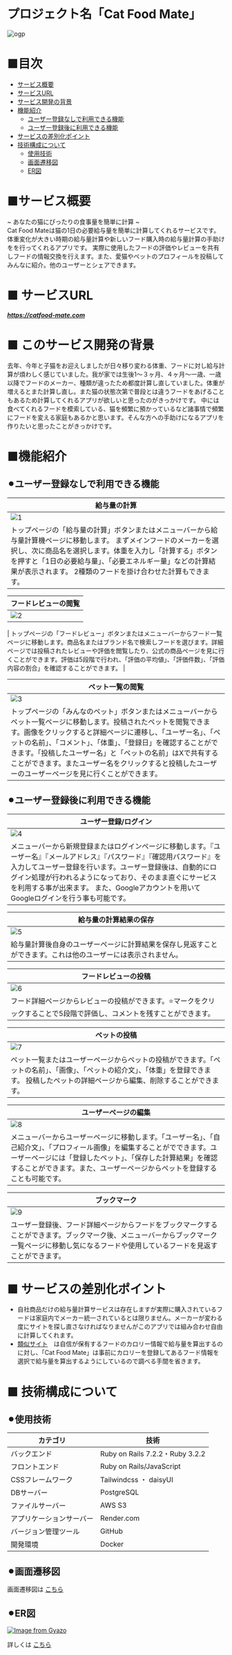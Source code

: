 # プロジェクト名「Cat Food Mate」
![ogp](https://github.com/user-attachments/assets/e6fcf627-2889-4b78-a3f4-a96dd162a5e7)

# ■目次
- [サービス概要](https://github.com/abusumi/cat-project?tab=readme-ov-file#%E3%82%B5%E3%83%BC%E3%83%93%E3%82%B9%E6%A6%82%E8%A6%81)
- [サービスURL](https://github.com/abusumi/cat-project/edit/main/README.md#%E3%82%B5%E3%83%BC%E3%83%93%E3%82%B9%E6%A6%82%E8%A6%81)
- [サービス開発の背景](https://github.com/abusumi/cat-project/edit/main/README.md#%E3%82%B5%E3%83%BC%E3%83%93%E3%82%B9%E6%A6%82%E8%A6%81)
- [機能紹介](https://github.com/abusumi/cat-project/edit/main/README.md#%E3%82%B5%E3%83%BC%E3%83%93%E3%82%B9%E6%A6%82%E8%A6%81)
  - [ユーザー登録なしで利用できる機能](https://github.com/abusumi/cat-project/edit/main/README.md#%E3%82%B5%E3%83%BC%E3%83%93%E3%82%B9%E6%A6%82%E8%A6%81)
  - [ユーザー登録後に利用できる機能](https://github.com/abusumi/cat-project/edit/main/README.md#%E3%82%B5%E3%83%BC%E3%83%93%E3%82%B9%E6%A6%82%E8%A6%81)
- [サービスの差別化ポイント](https://github.com/abusumi/cat-project/edit/main/README.md#%E3%82%B5%E3%83%BC%E3%83%93%E3%82%B9%E6%A6%82%E8%A6%81)
- [技術構成について](https://github.com/abusumi/cat-project/edit/main/README.md#%E3%82%B5%E3%83%BC%E3%83%93%E3%82%B9%E6%A6%82%E8%A6%81)
  - [使用技術](https://github.com/abusumi/cat-project/edit/main/README.md#%E3%82%B5%E3%83%BC%E3%83%93%E3%82%B9%E6%A6%82%E8%A6%81)
  - [画面遷移図](https://github.com/abusumi/cat-project/edit/main/README.md#%E3%82%B5%E3%83%BC%E3%83%93%E3%82%B9%E6%A6%82%E8%A6%81)
  - [ER図](https://github.com/abusumi/cat-project/edit/main/README.md#%E3%82%B5%E3%83%BC%E3%83%93%E3%82%B9%E6%A6%82%E8%A6%81)

# ■サービス概要
~ あなたの猫にぴったりの食事量を簡単に計算 ~  
Cat Food Mateは猫の1日の必要給与量を簡単に計算してくれるサービスです。
体重変化が大きい時期の給与量計算や新しいフード購入時の給与量計算の手助けをを行ってくれるアプリです。
実際に使用したフードの評価やレビューを共有しフードの情報交換を行えます。また、愛猫やペットのプロフィールを投稿してみんなに紹介。他のユーザーとシェアできます。

# ■ サービスURL
***https://catfood-mate.com***

# ■ このサービス開発の背景
去年、今年と子猫をお迎えしましたが日々移り変わる体重、フードに対し給与計算が煩わしく感じていました。我が家では生後1〜３ヶ月、４ヶ月〜一歳、一歳以降でフードのメーカー、種類が違ったため都度計算し直していました。体重が増えるとまた計算し直し。また猫の状態次第で普段とは違うフードをあげることもあるため計算してくれるアプリが欲しいと思ったのがきっかけです。
中には食べてくれるフードを模索している、猫を頻繁に預かっているなど諸事情で頻繁にフードを変える家庭もあるかと思います。そんな方への手助けになるアプリを作りたいと思ったことがきっかけです。

# ■機能紹介
## ⚫︎ユーザー登録なしで利用できる機能
| 給与量の計算 |
|---|
|![1](https://github.com/user-attachments/assets/5850f038-0cd2-469c-979d-592c9fd1a55a)|
| トップページの「給与量の計算」ボタンまたはメニューバーから給与量計算機ページに移動します。 まずメインフードのメーカーを選択し、次に商品名を選択します。体重を入力し「計算する」ボタンを押すと「1日の必要給与量」、「必要エネルギー量」などの計算結果が表示されます。  2種類のフードを掛け合わせた計算もできます。|

| フードレビューの閲覧 |
|---|
|![2](https://github.com/user-attachments/assets/3f870834-4ef0-48af-9df0-1a756c9fa0eb)|

| トップページの「フードレビュー」ボタンまたはメニューバーからフード一覧ページに移動します。商品名またはブランド名で検索しフードを選びます。詳細ページでは投稿されたレビューや評価を閲覧したり、公式の商品ページを見に行くことができます。評価は5段階で行われ、「評価の平均値」、「評価件数」、「評価内容の割合」を確認することができます。 |

| ペット一覧の閲覧 |
|---|
|![3](https://github.com/user-attachments/assets/c99f1339-c71f-4f48-b7e7-de96c0e77f03)|
| トップページの「みんなのペット」ボタンまたはメニューバーからペット一覧ページに移動します。投稿されたペットを閲覧できます。画像をクリックすると詳細ページに遷移し、「ユーザー名」、「ペットの名前」、「コメント」、「体重」、「登録日」を確認することができます。「投稿したユーザー名」と「ペットの名前」はXで共有することができます。またユーザー名をクリックすると投稿したユーザーのユーザーページを見に行くことができます。 |

## ⚫︎ユーザー登録後に利用できる機能
| ユーザー登録/ログイン |
|---|
|![4](https://github.com/user-attachments/assets/b8c1d57d-17f2-4ab4-a736-0a4425e83452)|
| メニューバーから新規登録またはログインページに移動します。『ユーザー名』『メールアドレス』『パスワード』『確認用パスワード』を入力してユーザー登録を行います。ユーザー登録後は、自動的にログイン処理が行われるようになっており、そのまま直ぐにサービスを利用する事が出来ます。  また、Googleアカウントを用いてGoogleログインを行う事も可能です。 |


| 給与量の計算結果の保存 |
|---|
|![5](https://github.com/user-attachments/assets/35a97c95-64b7-43cb-84f9-3bfdf27cdef7)|
| 給与量計算後自身のユーザーページに計算結果を保存し見返すことができます。これは他のユーザーには表示されません。 |

| フードレビューの投稿 |
|---|
|![6](https://github.com/user-attachments/assets/c87adfa0-0276-466e-92a1-cc2aab6a68a4)|
| フード詳細ページからレビューの投稿ができます。⭐️マークをクリックすることで5段階で評価し、コメントを残すことができます。 |

| ペットの投稿 |
|---|
|![7](https://github.com/user-attachments/assets/340f2687-6748-4d3d-ae8d-93c57fd98bbb)|
| ペット一覧またはユーザーページからペットの投稿ができます。「ペットの名前」、「画像」、「ペットの紹介文」、「体重」を登録できます。  投稿したペットの詳細ページから編集、削除することができます。|

| ユーザーページの編集 |
|---|
|![8](https://github.com/user-attachments/assets/67e3384b-d562-489b-8620-2ac3f88d9f40)|
| メニューバーからユーザーページに移動します。「ユーザー名」、「自己紹介文」、「プロフィール画像」を編集することがでできます。ユーザーページには「登録したペット」、「保存した計算結果」を確認することができます。また、ユーザーページからペットを登録することも可能です。|

| ブックマーク |
|---|
|![9](https://github.com/user-attachments/assets/ae2648fd-1643-4217-929d-1f3d83fc8a63)|
| ユーザー登録後、フード詳細ページからフードをブックマークすることができます。ブックマーク後、メニューバーからブックマーク一覧ページに移動し気になるフードや使用しているフードを見返すことができます。 |


# ■ サービスの差別化ポイント
- 自社商品だけの給与量計算サービスは存在しますが実際に購入されているフードは家庭内でメーカー統一されているとは限りません。メーカーが変わる度にサイトを探し直さなければなりませんがこのアプリでは組み合わせ自由に計算してくれます。
- [類似サイト](https://jamc.co.jp/calc_01/)　は自信が保有するフードのカロリー情報で給与量を算出するのに対し、「Cat Food Mate」は事前にカロリーを登録してあるフード情報を選択で給与量を算出するようにしているので調べる手間を省きます。



# ■ 技術構成について
## ⚫︎使用技術
|カテゴリ|技術|
|---|---|
|バックエンド|Ruby on Rails 7.2.2・Ruby 3.2.2|
|フロントエンド|Ruby on Rails/JavaScript|
|CSSフレームワーク|Tailwindcss ・ daisyUI|
|DBサーバー|PostgreSQL|
|ファイルサーバー|AWS S3|
|アプリケーションサーバー|Render.com|
|バージョン管理ツール|GitHub|
|開発環境|Docker|


## ⚫︎画面遷移図
画面遷移図は [こちら](https://www.figma.com/design/jfImpWjg65KPVDRxaSXvFQ/%E7%94%BB%E9%9D%A2%E9%81%B7%E7%A7%BB%E5%9B%B3?node-id=0-1&node-type=canvas&t=uf64iiMxuP1pxCDT-0)

## ⚫︎ER図
[![Image from Gyazo](https://i.gyazo.com/cafd9b7399c22587d9bf218d80509868.png)](https://gyazo.com/cafd9b7399c22587d9bf218d80509868)

詳しくは [こちら](https://drive.google.com/file/d/18AUWoT777u1tXFmUPnCD8LOkT8qov7YB/view?usp=sharing)
